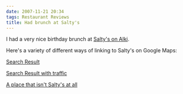 ```yaml
---
date: 2007-11-21 20:34
tags: Restaurant Reviews
title: Had brunch at Salty's
---
```


I had a very nice birthday brunch at [Salty's on
Alki](http://maps.google.com/?q=Salty%27s%20Alki).

Here's a variety of
different ways of linking to Salty's on Google Maps:

[Search
Result](http://maps.google.com/?ie=UTF8&cd=1&ll=47.227029,-122.527771&spn=2.378105,2.666931&z=9&iwloc=A&om=1)

[Search Result with
traffic](http://maps.google.com/maps?q=salty%27s+alki&sll=37.0625,-95.677068&sspn=84.608181,85.341797&ie=UTF8&cd=1&ll=47.227029,-122.527771&spn=2.378105,2.666931&z=9&iwloc=A&om=1&layer=t)

[A place that isn't Salty's at
all](http://maps.google.com/maps?mrestrict=xhtmlonly&site=maps&q=4021+ridge+st+fair+oaks+ca+95628)
